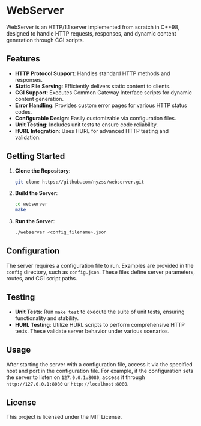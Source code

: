 # WebServer

WebServer is an HTTP/1.1 server implemented from scratch in C++98, designed to handle HTTP requests, responses, and dynamic content generation through CGI scripts.

## Features

- **HTTP Protocol Support**: Handles standard HTTP methods and responses.
- **Static File Serving**: Efficiently delivers static content to clients.
- **CGI Support**: Executes Common Gateway Interface scripts for dynamic content generation.
- **Error Handling**: Provides custom error pages for various HTTP status codes.
- **Configurable Design**: Easily customizable via configuration files.
- **Unit Testing**: Includes unit tests to ensure code reliability.
- **HURL Integration**: Uses HURL for advanced HTTP testing and validation.

## Getting Started

1. **Clone the Repository**:
   ```bash
   git clone https://github.com/nyzss/webserver.git
   ```
2. **Build the Server**:
   ```bash
   cd webserver
   make
   ```
3. **Run the Server**:
   ```bash
   ./webserver <config_filename>.json
   ```

## Configuration

The server requires a configuration file to run. Examples are provided in the `config` directory, such as `config.json`. These files define server parameters, routes, and CGI script paths.

## Testing

- **Unit Tests**: Run `make test` to execute the suite of unit tests, ensuring functionality and stability.
- **HURL Testing**: Utilize HURL scripts to perform comprehensive HTTP tests. These validate server behavior under various scenarios.

## Usage

After starting the server with a configuration file, access it via the specified host and port in the configuration file. For example, if the configuration sets the server to listen on `127.0.0.1:8080`, access it through `http://127.0.0.1:8080` or `http://localhost:8080`.

## License

This project is licensed under the MIT License.
